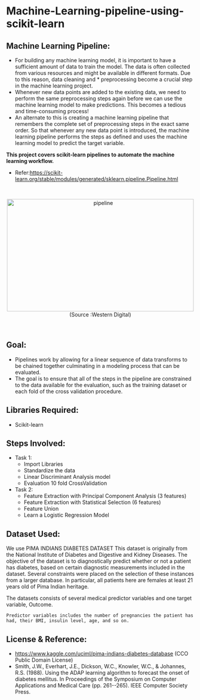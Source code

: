 # Machine-Learning-pipeline-using-scikit-learn
## Machine Learning Pipeline:
* For building any machine learning model, it is important to have a sufficient amount of data to train the model. The data is often collected from various resources and might be available in different formats. Due to this reason, data cleaning and * preprocessing become a crucial step in the machine learning project.
* Whenever new data points are added to the existing data, we need to perform the same preprocessing steps again before we can use the machine learning model to make predictions. This becomes a tedious and time-consuming process!
* An alternate to this is creating a machine learning pipeline that remembers the complete set of preprocessing steps in the exact same order. So that whenever any new data point is introduced, the machine learning pipeline performs the steps as defined and uses the machine learning model to predict the target variable.

**This project covers scikit-learn pipelines to automate the machine learning workflow.**

* Refer:https://scikit-learn.org/stable/modules/generated/sklearn.pipeline.Pipeline.html

<br>
<p align="center">
<img src="https://2s7gjr373w3x22jf92z99mgm5w-wpengine.netdna-ssl.com/wp-content/uploads/2018/09/WD_3.png" alt="pipeline" width="500" height="300">  
(Source :Western Digital)
</p>
<br>

## Goal:
* Pipelines work by allowing for a linear sequence of data transforms to be chained together culminating in a modeling process that can be evaluated.
* The goal is to ensure that all of the steps in the pipeline are constrained to the data available for the evaluation, such as the training dataset or each fold of the cross validation procedure.

## Libraries Required:
- Scikit-learn

## Steps Involved:
* Task 1:
  * Import Libraries
  * Standardize the data
  * Linear Discriminant Analysis model
  * Evaluation 10 fold CrossValidation
* Task 2:
  * Feature Extraction with Principal Component Analysis (3 features)
  * Feature Extraction with Statistical Selection (6 features)
  * Feature Union
  * Learn a Logistic Regression Model

## Dataset Used:
We use PIMA INDIANS DIABETES DATASET
This dataset is originally from the National Institute of Diabetes and Digestive and Kidney Diseases. The objective of the dataset is to diagnostically predict whether or not a patient has diabetes, based on certain diagnostic measurements included in the dataset. Several constraints were placed on the selection of these instances from a larger database. In particular, all patients here are females at least 21 years old of Pima Indian heritage.

The datasets consists of several medical predictor variables and one target variable, Outcome. 
 ```
Predictor variables includes the number of pregnancies the patient has had, their BMI, insulin level, age, and so on.
```

## License & Reference:
* https://www.kaggle.com/uciml/pima-indians-diabetes-database (CCO Public Domain License)
* Smith, J.W., Everhart, J.E., Dickson, W.C., Knowler, W.C., & Johannes, R.S. (1988). Using the ADAP learning algorithm to forecast the onset of diabetes mellitus. In Proceedings of the Symposium on Computer Applications and Medical Care (pp. 261--265). IEEE Computer Society Press.
